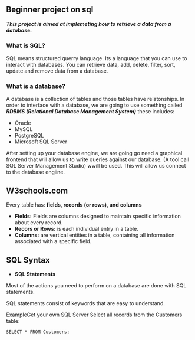 ## **Beginner project on sql**
***This project is aimed at implemeting how to retrieve a data from a database.***

### **What is SQL?**
SQL means structured querry language. Its a language that you can use to interact with databases. You can retrieve data, add, delete, filter, sort, update and remove data from a database.

### **What is a database?**
A database is a collection of tables and those tables have relatonships.
In order to interface with a database, we are going to use something called ***RDBMS (Relational Database Management System)*** these includes:
- Oracle
- MySQL
- PostgreSQL
- Microsoft SQL Server

After setting up your database engine, we are going go need a graphical frontend that will allow us to write queries against our database. (A tool call SQL Server Management Studio) wwill be used. This will allow us connect to the database engiine.

## W3schools.com
Every table has: **fields, records (or rows), and columns**

- **Fields:** Fields are columns designed to maintain specific information about every record.
- **Recors or Rows:** is each individual entry in a table.
- **Columns:** are vertical entities in a table, containing all information associated with a specific field.


## SQL Syntax
- **SQL Statements**

Most of the actions you need to perform on a database are done with SQL statements.

SQL statements consist of keywords that are easy to understand.

ExampleGet your own SQL Server
Select all records from the Customers table:

```
SELECT * FROM Customers;
```